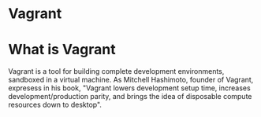 # Vagrant

# What is Vagrant

Vagrant is a tool for building complete development environments, sandboxed in a virtual machine.
As Mitchell Hashimoto, founder of Vagrant, expresess in his book, "Vagrant lowers development setup time, increases development/production parity, and brings the idea of disposable compute resources down to desktop".
